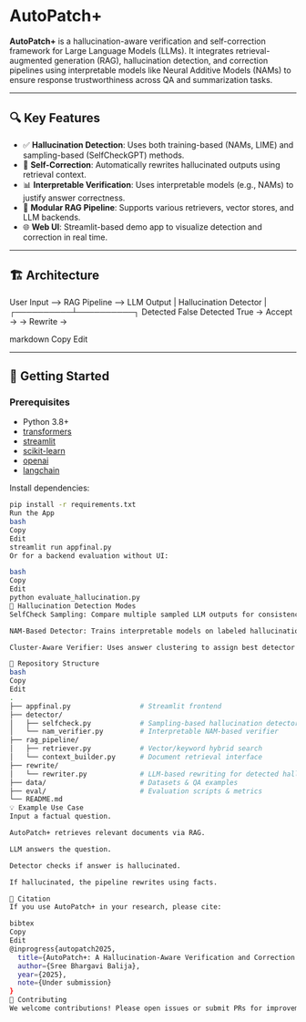 # AutoPatch+

**AutoPatch+** is a hallucination-aware verification and self-correction framework for Large Language Models (LLMs). It integrates retrieval-augmented generation (RAG), hallucination detection, and correction pipelines using interpretable models like Neural Additive Models (NAMs) to ensure response trustworthiness across QA and summarization tasks.

---

## 🔍 Key Features

- ✅ **Hallucination Detection**: Uses both training-based (NAMs, LIME) and sampling-based (SelfCheckGPT) methods.
- 🔁 **Self-Correction**: Automatically rewrites hallucinated outputs using retrieval context.
- 📊 **Interpretable Verification**: Uses interpretable models (e.g., NAMs) to justify answer correctness.
- 🔗 **Modular RAG Pipeline**: Supports various retrievers, vector stores, and LLM backends.
- 🌐 **Web UI**: Streamlit-based demo app to visualize detection and correction in real time.

---

## 🏗️ Architecture

User Input --> RAG Pipeline --> LLM Output
|
Hallucination Detector
|
┌──────────┴──────────┐
Detected False Detected True
→ Accept → → Rewrite →

markdown
Copy
Edit

---

## 🚀 Getting Started

### Prerequisites

- Python 3.8+
- [transformers](https://github.com/huggingface/transformers)
- [streamlit](https://streamlit.io/)
- [scikit-learn](https://scikit-learn.org/)
- [openai](https://pypi.org/project/openai/)
- [langchain](https://github.com/langchain-ai/langchain)

Install dependencies:

```bash
pip install -r requirements.txt
Run the App
bash
Copy
Edit
streamlit run appfinal.py
Or for a backend evaluation without UI:

bash
Copy
Edit
python evaluate_hallucination.py
🧠 Hallucination Detection Modes
SelfCheck Sampling: Compare multiple sampled LLM outputs for consistency.

NAM-Based Detector: Trains interpretable models on labeled hallucination data.

Cluster-Aware Verifier: Uses answer clustering to assign best detector dynamically.

📁 Repository Structure
bash
Copy
Edit
.
├── appfinal.py                 # Streamlit frontend
├── detector/
│   ├── selfcheck.py            # Sampling-based hallucination detector
│   └── nam_verifier.py         # Interpretable NAM-based verifier
├── rag_pipeline/
│   ├── retriever.py            # Vector/keyword hybrid search
│   └── context_builder.py      # Document retrieval interface
├── rewrite/
│   └── rewriter.py             # LLM-based rewriting for detected hallucinations
├── data/                       # Datasets & QA examples
├── eval/                       # Evaluation scripts & metrics
└── README.md
💡 Example Use Case
Input a factual question.

AutoPatch+ retrieves relevant documents via RAG.

LLM answers the question.

Detector checks if answer is hallucinated.

If hallucinated, the pipeline rewrites using facts.

🧪 Citation
If you use AutoPatch+ in your research, please cite:

bibtex
Copy
Edit
@inprogress{autopatch2025,
  title={AutoPatch+: A Hallucination-Aware Verification and Correction Framework for Large Language Models},
  author={Sree Bhargavi Balija},
  year={2025},
  note={Under submission}
}
🤝 Contributing
We welcome contributions! Please open issues or submit PRs for improvements. See CONTRIBUTING.md for details.
